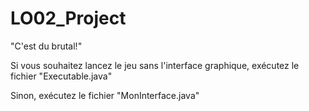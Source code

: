 # LO02_Project
"C'est du brutal!"

Si vous souhaitez lancez le jeu sans l'interface graphique, exécutez le fichier "Executable.java"

Sinon, exécutez le fichier "MonInterface.java"
